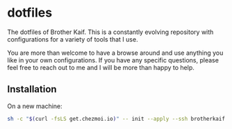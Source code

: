 # dotfiles

The dotfiles of Brother Kaif. This is a constantly evolving repository with configurations for a variety of tools that I use.

You are more than welcome to have a browse around and use anything you like in your own configurations. If you have any specific questions, please feel free to reach out to me and I will be more than happy to help.

## Installation

On a new machine:

```bash
sh -c "$(curl -fsLS get.chezmoi.io)" -- init --apply --ssh brotherkaif
```
